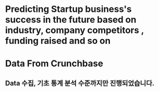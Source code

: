 # Predicting Startup business's success in the future based on industry, company competitors , funding raised and so on
# Data From Crunchbase

## Data 수집, 기초 통계 분석 수준까지만 진행되었습니다.
